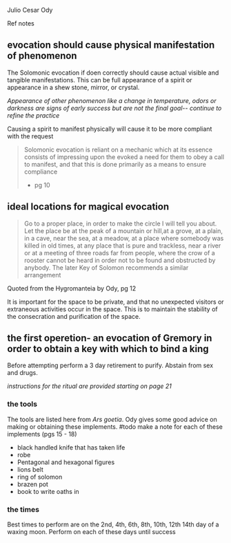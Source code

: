 Julio Cesar Ody

Ref notes

## evocation should cause physical manifestation of phenomenon 
The Solomonic evocation if doen correctly should cause actual visible and tangible manifestations. This can be full appearance of a spirit or appearance in a shew stone, mirror, or crystal.

*Appearance of other phenomenon like a change in temperature, odors or darkness are signs of early success but are not the final goal-- continue to refine the practice*

Causing a spirit to manifest physically will cause it to be more compliant with the request

> Solomonic evocation is reliant on a mechanic which at its essence consists of impressing upon the evoked a need for them to obey a call to manifest, and that this is done primarily as a means to ensure compliance
> - pg 10

## ideal locations for magical evocation
> Go to a proper place, in order to make the circle
I will tell you
about. Let the place be at the peak of a mountain or hill,at a
grove, at a plain, in a cave, near the sea, at a meadow, at a place
where somebody was killed in old times, at any place that is
pure and trackless, near a river or at a meeting of three roads
far from people, where the crow of a rooster cannot be heard
in order not to be found and obstructed by anybody.
The later Key of Solomon recommends a similar arrangement

Quoted from the Hygromanteia by Ody, pg 12

It is important for the space to be private, and that no unexpected visitors or extraneous activities occur in the space. This is to maintain the stability of the consecration and purification of the space.

## the first operetion- an evocation of Gremory in order to obtain a key with which to bind a king

Before attempting perform a 3 day retirement to purify. Abstain from sex and drugs.

*instructions for the ritual are provided starting on page 21*
### the tools
The tools are listed here from *Ars goetia*.  Ody gives some good advice on making or obtaining these implements. #todo make a note for each of these implements (pgs 15 - 18)
- black handled knife that has taken life
- robe
- Pentagonal and hexagonal figures
- lions belt
- ring of solomon
- brazen pot
- book to write oaths in

### the times
Best times to perform are on the 2nd, 4th, 6th, 8th, 10th, 12th 14th day of a waxing moon. Perform on each of these days until success